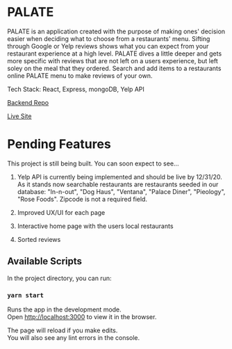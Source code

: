 # PALATE

PALATE is an application created with the purpose of making ones' decision easier when deciding what to choose from a restaurants' menu. Sifting through Google or Yelp reviews shows what you can expect from your restaurant experience at a high level. PALATE dives a little deeper and gets more specific with reviews that are not left on a users experience, but left soley on the meal that they ordered. Search and add items to a restaurants online PALATE menu to make reviews of your own.

Tech Stack: React, Express, mongoDB, Yelp API

[Backend Repo](https://github.com/adeola-ak/palate-api)

[Live Site](https://palateapp.netlify.app/)

# Pending Features

This project is still being built. You can soon expect to see...

1. Yelp API is currently being implemented and should be live by 12/31/20. As it stands now searchable restaurants are restaurants seeded in our database: "In-n-out", "Dog Haus", "Ventana", "Palace Diner", "Pieology", "Rose Foods". Zipcode is not a required field.

2. Improved UX/UI for each page

3. Interactive home page with the users local restaurants

4. Sorted reviews

## Available Scripts

In the project directory, you can run:

### `yarn start`

Runs the app in the development mode.\
Open [http://localhost:3000](http://localhost:3000) to view it in the browser.

The page will reload if you make edits.\
You will also see any lint errors in the console.
